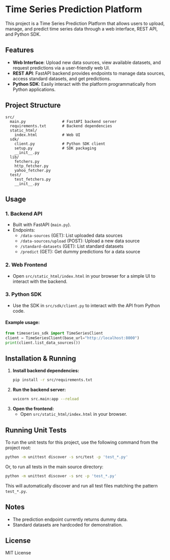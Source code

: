 # Time Series Prediction Platform

This project is a Time Series Prediction Platform that allows users to upload, manage, and predict time series data through a web interface, REST API, and Python SDK.

## Features

- **Web Interface**: Upload new data sources, view available datasets, and request predictions via a user-friendly web UI.
- **REST API**: FastAPI backend provides endpoints to manage data sources, access standard datasets, and get predictions.
- **Python SDK**: Easily interact with the platform programmatically from Python applications.

## Project Structure

```
src/
  main.py                # FastAPI backend server
  requirements.txt       # Backend dependencies
  static_html/
    index.html           # Web UI
  sdk/
    client.py            # Python SDK client
    setup.py             # SDK packaging
    __init__.py
  lib/
    fetchers.py
    http_fetcher.py
    yahoo_fetcher.py
  test/
    test_fetchers.py
    __init__.py
```

## Usage

### 1. Backend API
- Built with FastAPI (`main.py`).
- Endpoints:
  - `/data-sources` (GET): List uploaded data sources
  - `/data-sources/upload` (POST): Upload a new data source
  - `/standard-datasets` (GET): List standard datasets
  - `/predict` (GET): Get dummy predictions for a data source

### 2. Web Frontend
- Open `src/static_html/index.html` in your browser for a simple UI to interact with the backend.

### 3. Python SDK
- Use the SDK in `src/sdk/client.py` to interact with the API from Python code.

#### Example usage:
```python
from timeseries_sdk import TimeSeriesClient
client = TimeSeriesClient(base_url="http://localhost:8000")
print(client.list_data_sources())
```

## Installation & Running

1. **Install backend dependencies:**
   ```bash
   pip install -r src/requirements.txt
   ```
2. **Run the backend server:**
   ```bash
   uvicorn src.main:app --reload
   ```
3. **Open the frontend:**
   - Open `src/static_html/index.html` in your browser.

## Running Unit Tests

To run the unit tests for this project, use the following command from the project root:

```bash
python -m unittest discover -s src/test -p 'test_*.py'
```

Or, to run all tests in the main source directory:

```bash
python -m unittest discover -s src -p 'test_*.py'
```

This will automatically discover and run all test files matching the pattern `test_*.py`.

## Notes
- The prediction endpoint currently returns dummy data.
- Standard datasets are hardcoded for demonstration.

## License
MIT License
